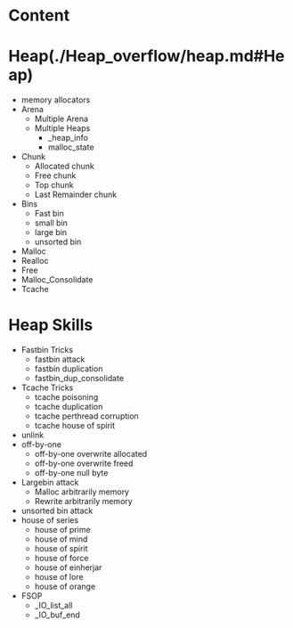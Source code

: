 Content
=
# Heap(./Heap_overflow/heap.md#Heap) 
* memory allocators
* Arena
    * Multiple Arena
    * Multiple Heaps
        * _heap_info
        * malloc_state
* Chunk
    * Allocated chunk
    * Free chunk
    * Top chunk
    * Last Remainder chunk
* Bins
    * Fast bin
    * small bin
    * large bin
    * unsorted bin
* Malloc
* Realloc
* Free
* Malloc_Consolidate
* Tcache

# Heap Skills
* Fastbin Tricks
    * fastbin attack
    * fastbin duplication
    * fastbin_dup_consolidate
* Tcache Tricks
    * tcache poisoning
    * tcache duplication
    * tcache perthread corruption
    * tcache house of spirit
* unlink
* off-by-one
    * off-by-one overwrite allocated
    * off-by-one overwrite freed
    * off-by-one null byte
* Largebin attack
    * Malloc arbitrarily memory
    * Rewrite arbitrarily memory
* unsorted bin attack 
* house of series
    * house of prime
    * house of mind
    * house of spirit
    * house of force
    * house of einherjar
    * house of lore
    * house of orange
* FSOP
    * _IO_list_all
    * _IO_buf_end
